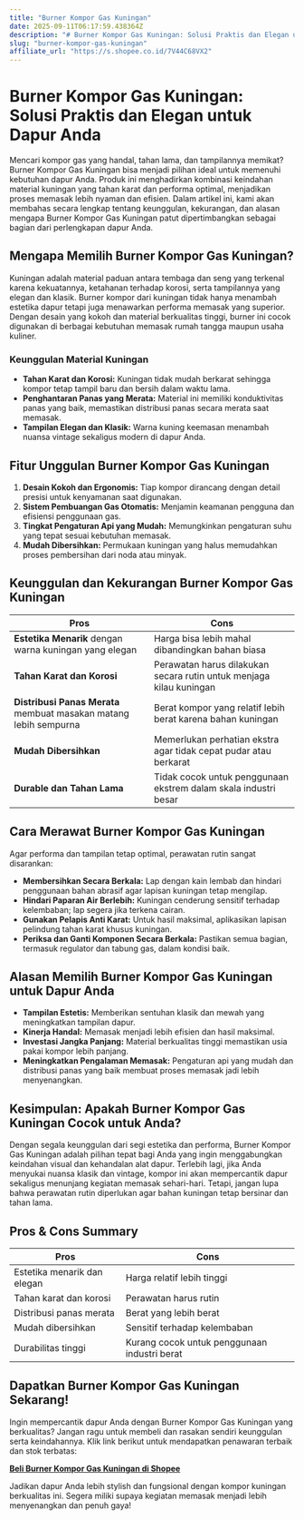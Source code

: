 ```yaml
---
title: "Burner Kompor Gas Kuningan"
date: 2025-09-11T06:17:59.438364Z
description: "# Burner Kompor Gas Kuningan: Solusi Praktis dan Elegan untuk Dapur Anda..."
slug: "burner-kompor-gas-kuningan"
affiliate_url: "https://s.shopee.co.id/7V44C68VX2"
---
```

# Burner Kompor Gas Kuningan: Solusi Praktis dan Elegan untuk Dapur Anda

Mencari kompor gas yang handal, tahan lama, dan tampilannya memikat? Burner Kompor Gas Kuningan bisa menjadi pilihan ideal untuk memenuhi kebutuhan dapur Anda. Produk ini menghadirkan kombinasi keindahan material kuningan yang tahan karat dan performa optimal, menjadikan proses memasak lebih nyaman dan efisien. Dalam artikel ini, kami akan membahas secara lengkap tentang keunggulan, kekurangan, dan alasan mengapa Burner Kompor Gas Kuningan patut dipertimbangkan sebagai bagian dari perlengkapan dapur Anda.

## Mengapa Memilih Burner Kompor Gas Kuningan?

Kuningan adalah material paduan antara tembaga dan seng yang terkenal karena kekuatannya, ketahanan terhadap korosi, serta tampilannya yang elegan dan klasik. Burner kompor dari kuningan tidak hanya menambah estetika dapur tetapi juga menawarkan performa memasak yang superior. Dengan desain yang kokoh dan material berkualitas tinggi, burner ini cocok digunakan di berbagai kebutuhan memasak rumah tangga maupun usaha kuliner.

### Keunggulan Material Kuningan

- **Tahan Karat dan Korosi:** Kuningan tidak mudah berkarat sehingga kompor tetap tampil baru dan bersih dalam waktu lama.
- **Penghantaran Panas yang Merata:** Material ini memiliki konduktivitas panas yang baik, memastikan distribusi panas secara merata saat memasak.
- **Tampilan Elegan dan Klasik:** Warna kuning keemasan menambah nuansa vintage sekaligus modern di dapur Anda.

## Fitur Unggulan Burner Kompor Gas Kuningan

1. **Desain Kokoh dan Ergonomis:** Tiap kompor dirancang dengan detail presisi untuk kenyamanan saat digunakan.
2. **Sistem Pembuangan Gas Otomatis:** Menjamin keamanan pengguna dan efisiensi penggunaan gas.
3. **Tingkat Pengaturan Api yang Mudah:** Memungkinkan pengaturan suhu yang tepat sesuai kebutuhan memasak.
4. **Mudah Dibersihkan:** Permukaan kuningan yang halus memudahkan proses pembersihan dari noda atau minyak.

## Keunggulan dan Kekurangan Burner Kompor Gas Kuningan

| **Pros** | **Cons** |
|---|---|
| **Estetika Menarik** dengan warna kuningan yang elegan | Harga bisa lebih mahal dibandingkan bahan biasa |
| **Tahan Karat dan Korosi** | Perawatan harus dilakukan secara rutin untuk menjaga kilau kuningan |
| **Distribusi Panas Merata** membuat masakan matang lebih sempurna | Berat kompor yang relatif lebih berat karena bahan kuningan |
| **Mudah Dibersihkan** | Memerlukan perhatian ekstra agar tidak cepat pudar atau berkarat |
| **Durable dan Tahan Lama** | Tidak cocok untuk penggunaan ekstrem dalam skala industri besar |

## Cara Merawat Burner Kompor Gas Kuningan

Agar performa dan tampilan tetap optimal, perawatan rutin sangat disarankan:

- **Membersihkan Secara Berkala:** Lap dengan kain lembab dan hindari penggunaan bahan abrasif agar lapisan kuningan tetap mengilap.
- **Hindari Paparan Air Berlebih:** Kuningan cenderung sensitif terhadap kelembaban; lap segera jika terkena cairan.
- **Gunakan Pelapis Anti Karat:** Untuk hasil maksimal, aplikasikan lapisan pelindung tahan karat khusus kuningan.
- **Periksa dan Ganti Komponen Secara Berkala:** Pastikan semua bagian, termasuk regulator dan tabung gas, dalam kondisi baik.

## Alasan Memilih Burner Kompor Gas Kuningan untuk Dapur Anda

- **Tampilan Estetis:** Memberikan sentuhan klasik dan mewah yang meningkatkan tampilan dapur.
- **Kinerja Handal:** Memasak menjadi lebih efisien dan hasil maksimal.
- **Investasi Jangka Panjang:** Material berkualitas tinggi memastikan usia pakai kompor lebih panjang.
- **Meningkatkan Pengalaman Memasak:** Pengaturan api yang mudah dan distribusi panas yang baik membuat proses memasak jadi lebih menyenangkan.

## Kesimpulan: Apakah Burner Kompor Gas Kuningan Cocok untuk Anda?

Dengan segala keunggulan dari segi estetika dan performa, Burner Kompor Gas Kuningan adalah pilihan tepat bagi Anda yang ingin menggabungkan keindahan visual dan kehandalan alat dapur. Terlebih lagi, jika Anda menyukai nuansa klasik dan vintage, kompor ini akan mempercantik dapur sekaligus menunjang kegiatan memasak sehari-hari. Tetapi, jangan lupa bahwa perawatan rutin diperlukan agar bahan kuningan tetap bersinar dan tahan lama.

## Pros & Cons Summary

| **Pros** | **Cons** |
|---|---|
| Estetika menarik dan elegan | Harga relatif lebih tinggi |
| Tahan karat dan korosi | Perawatan harus rutin |
| Distribusi panas merata | Berat yang lebih berat |
| Mudah dibersihkan | Sensitif terhadap kelembaban |
| Durabilitas tinggi | Kurang cocok untuk penggunaan industri berat |

## Dapatkan Burner Kompor Gas Kuningan Sekarang!

Ingin mempercantik dapur Anda dengan Burner Kompor Gas Kuningan yang berkualitas? Jangan ragu untuk membeli dan rasakan sendiri keunggulan serta keindahannya. Klik link berikut untuk mendapatkan penawaran terbaik dan stok terbatas:

[**Beli Burner Kompor Gas Kuningan di Shopee**](https://s.shopee.co.id/7V44C68VX2)

Jadikan dapur Anda lebih stylish dan fungsional dengan kompor kuningan berkualitas ini. Segera miliki supaya kegiatan memasak menjadi lebih menyenangkan dan penuh gaya!